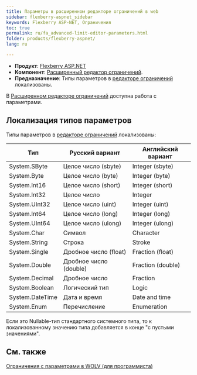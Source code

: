 ```yaml
---
title: Параметры в расширенном редакторе ограничений в web
sidebar: flexberry-aspnet_sidebar
keywords: Flexberry ASP-NET, Ограничения
toc: true
permalink: ru/fa_advanced-limit-editor-parameters.html
folder: products/flexberry-aspnet/
lang: ru

---
```


* **Продукт**: [Flexberry ASP.NET](fa_flexberry-a-s-p-n-e-t.html)
* **Компонент**: [Расширенный редактор ограничений](fa_advanced-limit-editor.html).
* **Предназначение**: Типы параметров в [редакторе ограничений](fa_advanced-limit-editor.html) локализованы.

В [Расширенном редакторе ограничений](fa_advanced-limit-editor.html) доступна работа с параметрами.

## Локализация типов параметров
<!--В версии после 21.11.2013-->
Типы параметров в [редакторе ограничений](fa_advanced-limit-editor.html) локализованы:

|Тип	|Русский вариант|	Английский вариант|
|---|---|---|
|System.SByte|	Целое число (sbyte)|  Integer (sbyte)|
|System.Byte |  Целое число (byte) |  Integer (byte) |
|System.Int16|	Целое число (short)|  Integer (short)|
|System.Int32|	Целое число|	Integer| 
|System.UInt32|	Целое число (uint)|	Integer (uint)|
|System.Int64|	Целое число (long)|	Integer (long)|
|System.UInt64|	Целое число (ulong)|	Integer (ulong)|
|System.Char	|Символ	|Character|
|System.String|	Строка|	Stroke|
|System.Single|	Дробное число (float)|	Fraction (float)|
|System.Double|	Дробное число (double)|	Fraction (double)|
|System.Decimal|	Дробное число|	Fraction|
|System.Boolean|	Логический тип|	Logic|
|System.DateTime|	Дата и время|	Date and time|
|System.Enum|	Перечисление|	Enumeration|

Если это Nullable-тип стандартного системного типа, то к локализованному значению типа добавляется в конце "с пустыми значениями".

## См. также

[Ограничения с параметрами в WOLV (для программиста)](fa_limit-with-parameters-for-developer.html)
